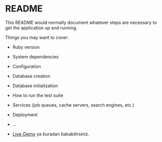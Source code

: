# README

This README would normally document whatever steps are necessary to get the
application up and running.

Things you may want to cover:

* Ruby version

* System dependencies

* Configuration

* Database creation

* Database initialization

* How to run the test suite

* Services (job queues, cache servers, search engines, etc.)

* Deployment 

* ...
- [Live-Demo](https://community-blog-a790c564635e.herokuapp.com) ya buradan bakabilirsiniz.
